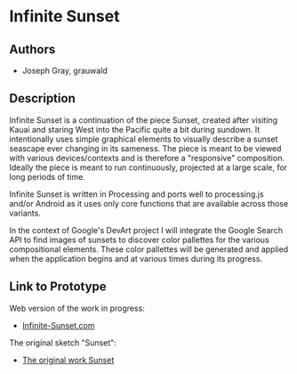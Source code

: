 # Infinite Sunset

## Authors
- Joseph Gray, grauwald

## Description
Infinite Sunset is a continuation of the piece Sunset, created after visiting Kauai and staring West into the Pacific quite a bit during sundown.  It intentionally uses simple graphical elements to visually describe a sunset seascape ever changing in its sameness.  The piece is meant to be viewed with various devices/contexts and is therefore a "responsive" composition. Ideally the piece is meant to run continuously, projected at a large scale, for long periods of time. 

Infinite Sunset is written in Processing and ports well to processing.js and/or Android as it uses only core functions that are available across those variants.  

In the context of Google's DevArt project I will integrate the Google Search API to find images of sunsets to discover color pallettes for the various compositional elements.  These color pallettes will be generated and applied when the application begins and at various times during its progress.


## Link to Prototype

Web version of the work in progress:
- [Infinite-Sunset.com](http://Infinite-Sunset.com "Infinite-Sunset.com") 

The original sketch "Sunset":
- [The original work Sunset](http://www.openprocessing.org/sketch/114116 "The original work Sunset")
